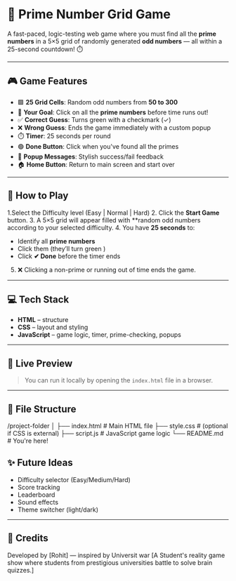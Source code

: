 # 🔢 Prime Number Grid Game

A fast-paced, logic-testing web game where you must find all the **prime numbers** in a 5×5 grid of randomly generated **odd numbers** — all within a 25-second countdown! ⏱️

---

## 🎮 Game Features

- 🟩 **25 Grid Cells**: Random odd numbers from **50 to 300**
- 🧠 **Your Goal**: Click on all the **prime numbers** before time runs out!
- ✅ **Correct Guess**: Turns green with a checkmark (✓)
- ❌ **Wrong Guess**: Ends the game immediately with a custom popup
- ⏱️ **Timer**: 25 seconds per round
- 🟢 **Done Button**: Click when you've found all the primes
- 🎉 **Popup Messages**: Stylish success/fail feedback
- 🏠 **Home Button**: Return to main screen and start over

---

## 🚀 How to Play

1.Select the Difficulty level (Easy | Normal | Hard)
2. Click the **Start Game** button.
3. A 5×5 grid will appear filled with **random odd numbers according to your selected difficulty.
4. You have **25 seconds** to:
   - Identify all **prime numbers**
   - Click them (they’ll turn green )
   - Click **✔ Done** before the timer ends
5. ❌ Clicking a non-prime or running out of time ends the game.

---

## 💻 Tech Stack

- **HTML** – structure
- **CSS** – layout and styling
- **JavaScript** – game logic, timer, prime-checking, popups

---

## 🧪 Live Preview

> You can run it locally by opening the `index.html` file in a browser.

---

## 📂 File Structure

/project-folder
│
├── index.html # Main HTML file
├── style.css # (optional if CSS is external)
├── script.js # JavaScript game logic
└── README.md # You're here!



## ✨ Future Ideas

- Difficulty selector (Easy/Medium/Hard)
- Score tracking
- Leaderboard
- Sound effects
- Theme switcher (light/dark)

---

## 📧 Credits

Developed by [Rohit] — inspired by Universit war [A Student's reality game show where students from prestigious universities battle to solve brain quizzes.]
